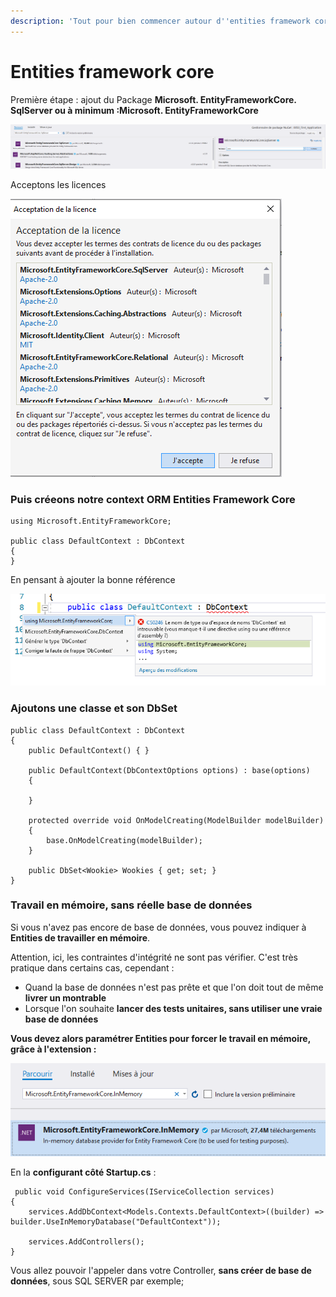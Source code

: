 ```yaml
---
description: 'Tout pour bien commencer autour d''entities framework core, avec dotnet core'
---
```


# Entities framework core

Première étape : ajout du Package **Microsoft. EntityFrameworkCore. SqlServer ou à minimum :Microsoft. EntityFrameworkCore**

![](../../.gitbook/assets/image%20%284%29.png)

Acceptons les licences

![](../../.gitbook/assets/image%20%283%29.png)

### Puis créeons notre context ORM Entities Framework Core

```text
using Microsoft.EntityFrameworkCore;

public class DefaultContext : DbContext
{
}
```

En pensant à ajouter la bonne référence

![](../../.gitbook/assets/image%20%2819%29.png)



### Ajoutons une classe et son DbSet

```text
public class DefaultContext : DbContext
{
    public DefaultContext() { }

    public DefaultContext(DbContextOptions options) : base(options)
    {
        
    }

    protected override void OnModelCreating(ModelBuilder modelBuilder)
    {
        base.OnModelCreating(modelBuilder);
    }

    public DbSet<Wookie> Wookies { get; set; }
}
```

### Travail en mémoire, sans réelle base de données

Si vous n'avez pas encore de base de données, vous pouvez indiquer à **Entities de travailler en mémoire**.

Attention, ici, les contraintes d'intégrité ne sont pas vérifier. C'est très pratique dans certains cas, cependant :

* Quand la base de données n'est pas prête et que l'on doit tout de même **livrer un montrable**
* Lorsque l'on souhaite **lancer des tests unitaires, sans utiliser une vraie base de données**

**Vous devez alors paramétrer Entities pour forcer le travail en mémoire, grâce à l'extension :** 

![](../../.gitbook/assets/image%20%2817%29.png)



En la **configurant côté Startup.cs** : 

```text
 public void ConfigureServices(IServiceCollection services)
{
    services.AddDbContext<Models.Contexts.DefaultContext>((builder) => builder.UseInMemoryDatabase("DefaultContext"));
    
    services.AddControllers();
}
```

Vous allez pouvoir l'appeler dans votre Controller, **sans créer de base de données**, sous SQL SERVER par exemple;

